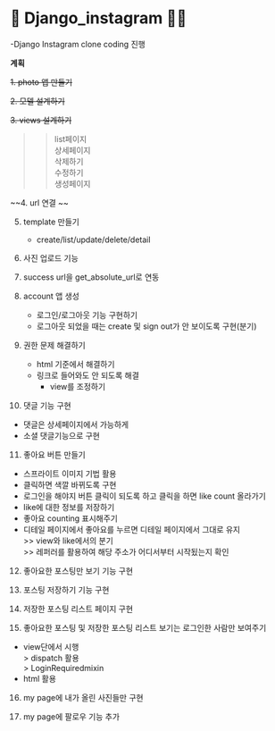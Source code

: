  <h1>📱 Django_instagram 👩‍💻</h1>

-Django Instagram clone coding 진행

<b>계획</b>

~~1. photo 앱 만들기~~

~~2. 모델 설계하기~~

~~3. views 설계하기~~
>> list페이지   
>> 상세페이지   
>> 삭제하기   
>> 수정하기   
>>  생성페이지   
 
~~4. url 연결   ~~

5. template 만들기   
   * create/list/update/delete/detail      
   
6. 사진 업로드 기능    

7. success url을 get_absolute_url로 연동   

8. account 앱 생성 
   * 로그인/로그아웃 기능 구현하기   
   * 로그아웃 되었을 때는 create 및 sign out가 안 보이도록 구현(분기)      
 
9. 권한 문제 해결하기   
   * html 기준에서 해결하기   
   * 링크로 들어와도 안 되도록 해결       
       + view를 조정하기   
    
10. 댓글 기능 구현   
   * 댓글은 상세페이지에서 가능하게   
   * 소셜 댓글기능으로 구현      
 
11. 좋아요 버튼 만들기   
   * 스프라이트 이미지 기법 활용         
   * 클릭하면 색깔 바뀌도록 구현      
   * 로그인을 해야지 버튼 클릭이 되도록 하고 클릭을 하면 like count 올라가기   
   * like에 대한 정보를 저장하기   
   *  좋아요 counting 표시해주기   
   *  디테일 페이지에서 좋아요를 누르면 디테일 페이지에서 그대로 유지      
    >> view와 like에서의 분기   
    >> 레퍼러를 활용하여 해당 주소가 어디서부터 시작됬는지 확인      
    
12. 좋아요한 포스팅만 보기 기능 구현      

13. 포스팅 저장하기 기능 구현      

14. 저장한 포스팅 리스트 페이지 구현   

15. 좋아요한 포스팅 및 저장한 포스팅 리스트 보기는 로그인한 사람만 보여주기   
   *  view단에서 시행   
    > dispatch 활용   
    > LoginRequiredmixin   
   * html 활용   
 
16. my page에 내가 올린 사진들만 구현   

17. my page에 팔로우 기능 추가      
